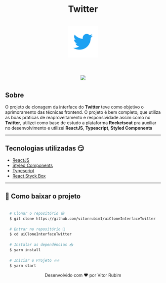 <h1 align="center">Twitter</h1>
<h1 align="center">
  <img src="src/assets/twitter.png" height=100 />
</h1>

<h1 align="center">
  <img src="src/assets/twitter.gif">
</h1>

## Sobre

O projeto de clonagem da interface do **Twitter** teve como objetivo o aprimoramento das técnicas frontend. O projeto é bem completo, que utiliza as boas práticas de reaproveitamento e responsividade assim como no **Twitter**, utilizei como base de estudo a plataforma **Rocketseat** pra auxíliar no desenvolvimento e utilizei **ReactJS**, **Typescript**, **Styled Components**

---

## Tecnologias utilizadas 😏

- [ReactJS](https://pt-br.reactjs.org/)
- [Styled Components](https://styled-components.com/)
- [Typescript](https://www.typescriptlang.org/)
- [React Styck Box](https://www.npmjs.com/package/react-sticky-box)

---

## 📁 Como baixar o projeto

```bash

  # Clonar o repositório 😀
  $ git clone https://github.com/vitorrubim1/uiCloneInterfaceTwitter

  # Entrar no repositório 💪
  $ cd uiCloneInterfaceTwitter

  # Instalar as dependências 📥
  $ yarn install

  # Iniciar o Projeto 🔥🔥
  $ yarn start
```

<p align="center"> Desenvolvido com ❤️ por Vitor Rubim </p>
